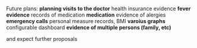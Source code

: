 Future plans:
**planning visits to the doctor** health insurance evidence
**fever evidence** records of medication
**medication** evidence of alergies
**emergency calls** personal measure records, BMI
**varoius graphs** configurable dashboard
**evidence of multiple persons (family, etc)**

and expect further proposals